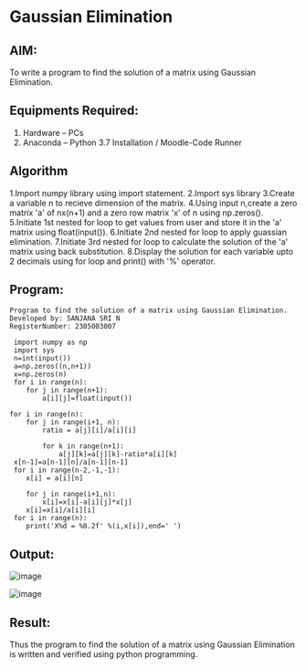 # Gaussian Elimination

## AIM:
To write a program to find the solution of a matrix using Gaussian Elimination.

## Equipments Required:
1. Hardware – PCs
2. Anaconda – Python 3.7 Installation / Moodle-Code Runner

## Algorithm
1.Import numpy library using import statement.
2.Import sys library
3.Create a variable n to recieve dimension of the matrix.
4.Using input n,create a zero matrix 'a' of nx(n+1) and a zero row matrix 'x' of n using np.zeros().
5.Initiate 1st nested for loop to get values from user and store it in the 'a' matrix using float(input()).
6.Initiate 2nd nested for loop to apply guassian elimination.
7.Initiate 3rd nested for loop to calculate the solution of the 'a' matrix using back substitution.
8.Display the solution for each variable upto 2 decimals using for loop and print() with '%' operator.


## Program:
```
Program to find the solution of a matrix using Gaussian Elimination.
Developed by: SANJANA SRI N
RegisterNumber: 2305003007

 import numpy as np
 import sys
 n=int(input())
 a=np.zeros((n,n+1))
 x=np.zeros(n)
 for i in range(n):
    for j in range(n+1):
        a[i][j]=float(input())
        
for i in range(n):
    for j in range(i+1, n):
        ratio = a[j][i]/a[i][i]
        
        for k in range(n+1):
            a[j][k]=a[j][k]-ratio*a[i][k]
 x[n-1]=a[n-1][n]/a[n-1][n-1]
 for i in range(n-2,-1,-1):
    x[i] = a[i][n]
    
    for j in range(i+1,n):
        x[i]=x[i]-a[i][j]*x[j]
    x[i]=x[i]/a[i][i]
 for i in range(n):
    print('X%d = %0.2f' %(i,x[i]),end=' ')
```
    


## Output:
![image](https://github.com/sanjana1605/Gaussian/assets/155608340/499d755b-6695-4b2a-8796-c7a61bd99a09)

![image](https://github.com/sanjana1605/Gaussian/assets/155608340/ba5ab07c-b9c1-44ab-89d5-bb1c71d00ea2)



## Result:
Thus the program to find the solution of a matrix using Gaussian Elimination is written and verified using python programming.

